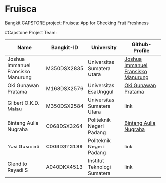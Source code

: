 # Fruisca
Bangkit CAPSTONE project:  Fruisca: App for Checking Fruit Freshness

#Capstone Project Team:

| Name                              | Bangkit-ID   | University |    Github-Profile                        |
| --------------------------------- | ------------ |------------|------------------------------------- |
| Joshua Immanuel Fransisko Manurung| M350DSX2835  |Universitas Sumatera Utara| [Joshua Immanuel Fransisko Manurung](https://github.com/josh209062)      |
| Oki Gunawan Pratama               | M168DSX2576  |Universitas EsaUnggul |[Oki Gunawan Pratama](https://github.com/SvZero)                |
| Gilbert O.K.D. Malau              | M350DSX2584  |Universitas Sumatera Utara|link                | 
| Bintang Aulia Nugraha             | C068DSX3264  |Politeknik Negeri Padang| [Bintang Aulia Nugraha](https://github.com/Bintangaulia9 )                 |
| Yosi Gusmiati                     | C068DSY3199  |Politeknik Negeri Padang|link                    |
| Glendito Rayadi S                 | A040DKX4513  |Institut Teknologi Sumatera|link                 |

